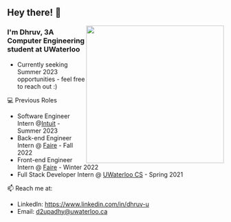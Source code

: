 ## Hey there! :wave:

<img height="320px" width="320px" align="right" src="https://raw.githubusercontent.com/dhruvupadhyay88/dhruvupadhyay88/main/cat.gif" />

### I'm Dhruv, 3A Computer Engineering student at UWaterloo

- Currently seeking Summer 2023 opportunities - feel free to reach out :)

💻 Previous Roles
- Software Engineer Intern @[Intuit](https://www.intuit.com/ca/) - Summer 2023
- Back-end Engineer Intern @ [Faire](https://www.faire.com/) - Fall 2022
- Front-end Engineer Intern @ [Faire](https://www.faire.com/) - Winter 2022
- Full Stack Developer Intern @ [UWaterloo CS](https://cs.uwaterloo.ca) - Spring 2021

📫 Reach me at:
- LinkedIn: https://www.linkedin.com/in/dhruv-u
- Email: d2upadhy@uwaterloo.ca
